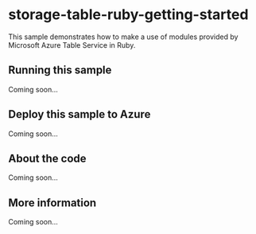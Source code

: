 # storage-table-ruby-getting-started
This sample demonstrates how to make a use of modules provided by Microsoft Azure Table Service in Ruby.
## Running this sample
Coming soon...
## Deploy this sample to Azure
Coming soon...
## About the code
Coming soon...
## More information
Coming soon...